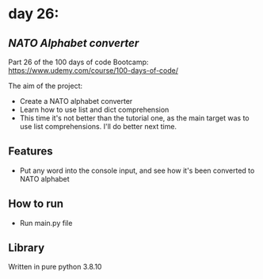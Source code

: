 # day 26:
## _NATO Alphabet converter_

Part 26 of the 100 days of code Bootcamp:  
https://www.udemy.com/course/100-days-of-code/

The aim of the project:
- Create a NATO alphabet converter
- Learn how to use list and dict comprehension
- This time it's not better than the tutorial one, as the main target was to use list comprehensions.
I'll do better next time.
## Features

- Put any word into the console input, and see how it's been converted to NATO alphabet

## How to run

 - Run main.py file
## Library

Written in pure python 3.8.10
